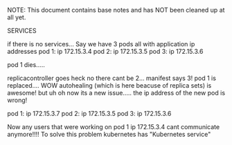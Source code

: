 NOTE: This document contains base notes and has NOT been cleaned up at all yet.

SERVICES

if there is no services...
Say we have 3 pods all with application ip addresses
pod 1: ip 172.15.3.4
pod 2: ip 172.15.3.5
pod 3: ip 172.15.3.6

pod 1 dies.....

replicacontroller goes heck no there cant be 2... manifest says 3!
pod 1 is replaced....
WOW autohealing (which is here beacuse of replica sets) is awesome!
but uh oh now its a new issue..... the ip address of the new pod is wrong!

pod 1: ip 172.15.3.7
pod 2: ip 172.15.3.5
pod 3: ip 172.15.3.6


Now any users that were working on pod 1 ip 172.15.3.4 cant communicate anymore!!!!
To solve this problem kubernetes has "Kubernetes service"






